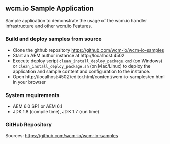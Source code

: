 ## wcm.io Sample Application

Sample application to demonstrate the usage of the wcm.io handler infrastructure and other wcm.io Features.


### Build and deploy samples from source

- Clone the github repository https://github.com/wcm-io/wcm-io-samples
- Start an AEM author instance at http://localhost:4502
- Execute deploy script `clean_install_deploy_package.cmd` (on Windows) or `clean_install_deploy_package.sh` (on Mac/Linux) to deploy the application and sample content and configuration to the instance.
- Open http://localhost:4502/editor.html/content/wcm-io-samples/en.html in your browser


### System requirements

- AEM 6.0 SP1 or AEM 6.1
- JDK 1.8 (compile time), JDK 1.7 (run time)


### GitHub Repository

Sources: https://github.com/wcm-io/wcm-io-samples
